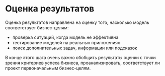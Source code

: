 Оценка результатов
=====================

Оценка результатов направлена на оценку того, насколько модель соответствует бизнес-целям:
- проверка ситуаций, когда модель не эффективна
- тестирование моделей на реальных приложениях
- поиск дополнительных задач, информации или подсказок

В конце этого шага очень важно обобщить результаты оценки с точки зрения критериев успеха бизнеса, проанализировать, соответствует ли проект первоначальным бизнес-целям.